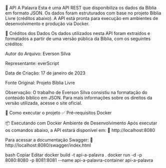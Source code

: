 📖 API A Palavra
Esta é uma API REST que disponibiliza os dados da Bíblia em formato JSON. Os dados foram estruturados com base no projeto Bíblia Livre (créditos abaixo). A API está pronta para execução em ambientes de desenvolvimento e produção via Docker.

🧾 Créditos dos Dados
Os dados utilizados nesta API foram extraídos e formatados a partir de uma versão pública da Bíblia, com os seguintes créditos:

Autor do Arquivo: Everson Silva

Representante: everScript

Data de Criação: 17 de janeiro de 2023

Fonte Original: Projeto Bíblia Livre

Observação: O trabalho de Everson Silva consistiu na formatação do conteúdo bíblico em JSON. Para mais informações sobre os direitos da versão utilizada, acesse o site oficial.

🚀 Como executar o projeto
✅ Pré-requisitos
Docker

📦 Executando com Docker
Ambiente de Desenvolvimento
Após executar os comandos abaixo, a API estará disponível em:
🔗 http://localhost:8080

Para acessar a documentação Swagger:
📘 http://localhost:8080/swagger/index.html

bash
Copiar
Editar
docker build -t api-a-palavra .
docker run -d -p 8080:8080 -p 8081:8081 --name api-a-palavra-container api-a-palavra
